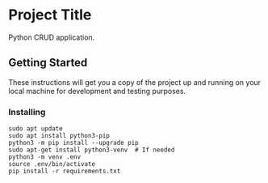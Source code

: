 # Project Title
Python CRUD application.

## Getting Started

These instructions will get you a copy of the project up and running on your local machine for development and testing purposes.


### Installing

```
sudo apt update
sudo apt install python3-pip
python3 -m pip install --upgrade pip
sudo apt-get install python3-venv  # If needed
python3 -m venv .env
source .env/bin/activate
pip install -r requirements.txt
```

